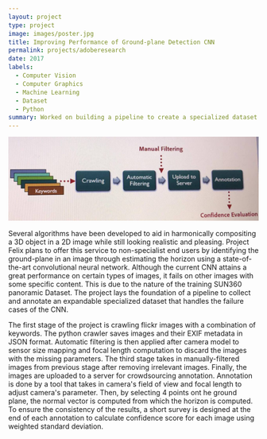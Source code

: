 ```yaml
---
layout: project
type: project
image: images/poster.jpg
title: Improving Performance of Ground-plane Detection CNN
permalink: projects/adoberesearch
date: 2017
labels:
  - Computer Vision
  - Computer Graphics
  - Machine Learning
  - Dataset
  - Python
summary: Worked on building a pipeline to create a specialized dataset for a horizon estimation CNN
---
```


<div class="ui small rounded images">
  <img class="ui image" src="../images/pipeline.jpg">
</div>

Several algorithms have been developed to aid in harmonically compositing a 3D object in a 2D image while still looking realistic and pleasing. Project Felix plans to offer this service to non-specialist end users by identifying the ground-plane in an image through estimating the horizon using a state-of-the-art convolutional neural network. Although the current CNN attains a great performance on certain types of images, it fails on other images with some specific content. This is due to the nature of the training SUN360 panoramic Dataset. The project lays the foundation of a pipeline to collect and annotate an expandable specialized dataset that handles the failure cases of the CNN.

The first stage of the project is crawling flickr images with a combination of keywords. The python crawler saves images and their EXIF metadata in JSON format. Automatic filtering is then applied after camera model to sensor size mapping and focal length computation to discard the images with the missing parameters. The third stage takes in manually-filtered images from previous stage after removing irrelevant images. Finally, the images are uploaded to a server for crowdsourcing annotation. Annotation is done by a tool that takes in camera's field of view and focal length to adjust camera's parameter. Then, by selecting 4 points ont he ground plane, the normal vector is computed from which the horizon is computed. To ensure the consistency of the results, a short survey is designed at the end of each annotation to calculate confidence score for each image using weighted standard deviation.




